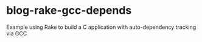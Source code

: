 # blog-rake-gcc-depends
Example using Rake to build a C application with auto-dependency tracking via GCC
